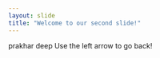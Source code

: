 ```yaml
---
layout: slide
title: "Welcome to our second slide!"
---
```

prakhar deep
Use the left arrow to go back!

